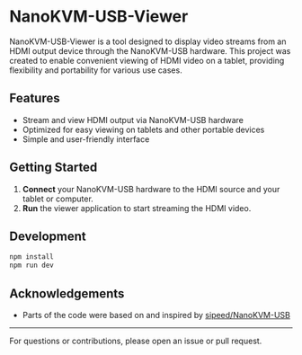 
# NanoKVM-USB-Viewer

NanoKVM-USB-Viewer is a tool designed to display video streams from an HDMI output device through the NanoKVM-USB hardware. This project was created to enable convenient viewing of HDMI video on a tablet, providing flexibility and portability for various use cases.

## Features

- Stream and view HDMI output via NanoKVM-USB hardware
- Optimized for easy viewing on tablets and other portable devices
- Simple and user-friendly interface

## Getting Started

1. **Connect** your NanoKVM-USB hardware to the HDMI source and your tablet or computer.
2. **Run** the viewer application to start streaming the HDMI video.

## Development

```bash
npm install
npm run dev
```

## Acknowledgements

- Parts of the code were based on and inspired by [sipeed/NanoKVM-USB](https://github.com/sipeed/NanoKVM-USB)

---

For questions or contributions, please open an issue or pull request.